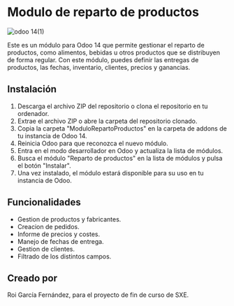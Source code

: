 # Modulo de reparto de productos

![odoo 14(1)](https://user-images.githubusercontent.com/113439402/224481850-c7db1919-5bfe-43ff-bc08-82ce2d32c68f.png)

Este es un módulo para Odoo 14 que permite gestionar el reparto de productos, como alimentos, bebidas u otros productos que se distribuyen de forma regular. Con este módulo, puedes definir las entregas de productos, las fechas, inventario, clientes, precios y ganancias.


## Instalación

1. Descarga el archivo ZIP del repositorio o clona el repositorio en tu ordenador.
2. Extrae el archivo ZIP o abre la carpeta del repositorio clonado.
3. Copia la carpeta "ModuloRepartoProductos" en la carpeta de addons de tu instancia de Odoo 14.
4. Reinicia Odoo para que reconozca el nuevo módulo.
5. Entra en el modo desarrollador en Odoo y actualiza la lista de módulos.
6. Busca el módulo "Reparto de productos" en la lista de módulos y pulsa el botón "Instalar".
7. Una vez instalado, el módulo estará disponible para su uso en tu instancia de Odoo.


## Funcionalidades

- Gestion de productos y fabricantes.
- Creacion de pedidos.
- Informe de precios y costes.
- Manejo de fechas de entrega.
- Gestion de clientes.
- Filtrado de los distintos campos.


## Creado por

Roi García Fernández,
para el proyecto de fin de curso de SXE.
